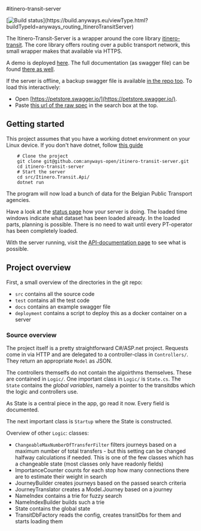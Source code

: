  #itinero-transit-server

[![Build status](https://build.anyways.eu/app/rest/builds/buildType:(id:anyways_routing_ItineroTransitServer)/statusIcon)](https://build.anyways.eu/viewType.html?buildTypeId=anyways_routing_ItineroTransitServer)  

The Itinero-Transit-Server is a wrapper around the core library [itinero-transit](https://github.com/openplannerteam/itinero-transit). The core library offers routing over a public transport network, this small wrapper makes that available via HTTPS.

A demo is deployed [here](https://routing.anyways.eu/transit/index.html).
The full documentation (as swagger file) can be found [there as well](http://routing.anyways.eu/transitapi/swagger/index.html).

If the server is offline, a backup swagger file is available [in the repo too](docs/swagger.json). To load this interactively:

- Open [https://petstore.swagger.io/](https://petstore.swagger.io/).
- Paste [this url of the raw spec](https://raw.githubusercontent.com/anyways-open/itinero-transit-server/master/docs/swagger.json) in the search box at the top.

## Getting started

This project assumes that you have a working dotnet environment on your Linux device. If you don't have dotnet, follow [this guide](https://docs.microsoft.com/en-us/dotnet/core/linux-prerequisites?tabs=netcore2x)

        # Clone the project
        git clone git@github.com:anyways-open/itinero-transit-server.git
        cd itinero-transit-server
        # Start the server
        cd src/Itinero.Transit.Api/
        dotnet run

The program will now load a bunch of data for the Belgian Public Transport agencies.

Have a look at the [status page](http://localhost:5000/status) how your server is doing. The loaded time windows indicate what dataset has been loaded already. In the loaded parts, planning is possible. There is no need to wait until every PT-operator has been completely loaded.

With the server running, visit the [API-documentation page](http://127.0.0.1:5000/swagger/index.html) to see what is possible.

## Project overview

First, a small overview of the directories in the git repo:

- `src` contains all the source code
- `test` contains all the test code
- `docs` contains an example swagger file
- `deployment` contains a script to deploy this as a docker container on a server

### Source overview

The project itself is a pretty straightforward C#/ASP.net project. Requests come in via HTTP and are delegated to a controller-class in `Controllers/`. They return an appropriate `Model` as JSON.

The controllers themselfs do not contain the algoirthms themselves. These are contained in `Logic/`. One important class in `Logic/` is `State.cs`. The `State` contains the _global variables_, namely a pointer to the transitdbs which the logic and controllers use.

As State is a central piece in the app, go read it now. Every field is documented.

The next important class is `Startup` where the State is constructed.

Overview of other `Logic`: classes:

- `ChangeableMaxNumberOfTransferFilter` filters journeys based on a maximum number of total transfers - but this setting can be changed halfway calculations if needed. This is one of the few classes which has a changeable state (most classes only have readonly fields)
- ImportanceCounter counts for each stop how many connections there are to estimate their weight in search
- JourneyBuilder creates journeys based on the passed search criteria
- JourneyTranslator creates a Model.Journey based on a journey
- NameIndex contains a trie for fuzzy search
- NameIndexBuilder builds such a trie
- State contains the global state
- TransitDbFactory reads the config, creates transitDbs for them and starts loading them
